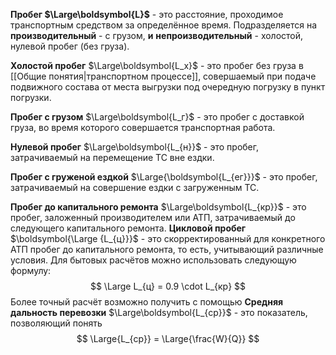 **Пробег $\Large\boldsymbol{L}$** - это расстояние, проходимое транспортным средством за определённое время. Подразделяется на **производительный** - с грузом, **и** **непроизводительный** - холостой, нулевой пробег (без груза).

**Холостой пробег** $\Large\boldsymbol{L_х}$ - это пробег без груза в [[Общие понятия|транспортном процессе]], совершаемый при подаче подвижного состава от места выгрузки под очередную погрузку в пункт погрузки.

**Пробег с грузом** $\Large\boldsymbol{L_г}$ - это пробег с доставкой груза, во время которого совершается транспортная работа.

**Нулевой пробег** $\Large\boldsymbol{L_{н}}$ - это пробег, затрачиваемый на перемещение ТС вне ездки.

**Пробег с груженой ездкой** $\Large{\boldsymbol{L_{ег}}}$ - это пробег, затрачиваемый на совершение ездки с загруженным ТС.

**Пробег до капитального ремонта** $\Large\boldsymbol{L_{кр}}$ - это пробег, заложенный производителем или АТП, затрачиваемый до следующего капитального ремонта.
**Цикловой пробег** $\boldsymbol{\Large {L_{ц}}}$ - это скорректированный для конкретного АТП пробег до капитального ремонта, то есть, учитывающий различные условия.
Для бытовых расчётов можно использовать следующую формулу:
$$
\Large L_{ц} = 0.9 \cdot L_{кр}
$$
Более точный расчёт возможно получить с помощью 
**Средняя дальность перевозки** $\Large\boldsymbol{L_{ср}}$ - это показатель, позволяющий понять
$$
\Large{L_{ср}} = \Large{\frac{W}{Q}}
$$